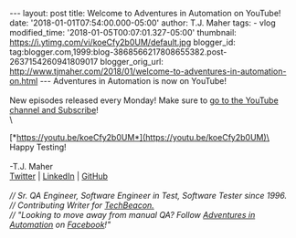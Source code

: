 \-\-- layout: post title: Welcome to Adventures in Automation on
YouTube! date: \'2018-01-01T07:54:00.000-05:00\' author: T.J. Maher
tags: - vlog modified\_time: \'2018-01-05T00:07:01.327-05:00\'
thumbnail: https://i.ytimg.com/vi/koeCfy2b0UM/default.jpg blogger\_id:
tag:blogger.com,1999:blog-3868566217808655382.post-2637154260941809017
blogger\_orig\_url:
http://www.tjmaher.com/2018/01/welcome-to-adventures-in-automation-on.html
\-\-- Adventures in Automation is now on YouTube!\
\
New episodes released every Monday! Make sure to [go to the YouTube
channel and
Subscribe](https://www.youtube.com/channel/UCr3WSskQl2Pc-8OVNqailhA)!\
\

[*https://youtu.be/koeCfy2b0UM*](https://youtu.be/koeCfy2b0UM)\
\
Happy Testing!\
\
-T.J. Maher\
[Twitter](https://twitter.com/tjmaher1) \| [LinkedIn](https://www.linkedin.com/in/tjmaher1) \| [GitHub](https://github.com/tjmaher)\
\
*// Sr. QA Engineer, Software Engineer in Test, Software Tester since
1996.\
// Contributing Writer
for [TechBeacon.](http://techbeacon.com/contributors/thomas-maher)\
// \"Looking to move away from manual QA? Follow [Adventures in
Automation](http://www.tjmaher.com/) on
[Facebook](https://www.facebook.com/AdventuresInAutomation/)!\"*
